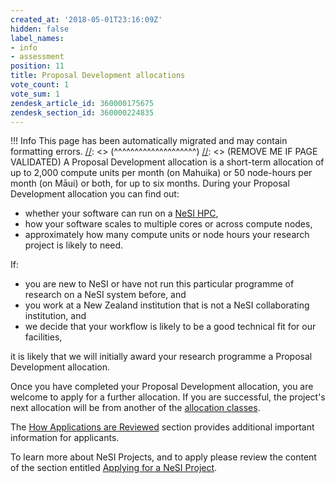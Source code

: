 ```yaml
---
created_at: '2018-05-01T23:16:09Z'
hidden: false
label_names:
- info
- assessment
position: 11
title: Proposal Development allocations
vote_count: 1
vote_sum: 1
zendesk_article_id: 360000175675
zendesk_section_id: 360000224835
---
```



[//]: <> (REMOVE ME IF PAGE VALIDATED)
[//]: <> (vvvvvvvvvvvvvvvvvvvv)
 !!! Info
     This page has been automatically migrated and may contain formatting errors.
[//]: <> (^^^^^^^^^^^^^^^^^^^^)
[//]: <> (REMOVE ME IF PAGE VALIDATED)
A Proposal Development allocation is a short-term allocation of up to
2,000 compute units per month (on Mahuika) or 50 node-hours per month
(on Māui) or both, for up to six months. During your Proposal
Development allocation you can find out:

-   whether your software can run on a [NeSI
    HPC](https://support.nesi.org.nz/hc/articles/360000175735),
-   how your software scales to multiple cores or across compute nodes,
-   approximately how many compute units or node hours your research
    project is likely to need.

If:

-   you are new to NeSI or have not run this particular programme of
    research on a NeSI system before, and
-   you work at a New Zealand institution that is not a NeSI
    collaborating institution, and
-   we decide that your workflow is likely to be a good technical fit
    for our facilities,

it is likely that we will initially award your research programme a
Proposal Development allocation.

Once you have completed your Proposal Development allocation, you are
welcome to apply for a further allocation. If you are successful, the
project's next allocation will be from another of the [allocation
classes](https://support.nesi.org.nz/hc/en-gb/articles/360000925176).

The [How Applications are
Reviewed](https://support.nesi.org.nz/hc/articles/360000202136) section
provides additional important information for applicants.

To learn more about NeSI Projects, and to apply please review the
content of the section entitled [Applying for a NeSI
Project](https://support.nesi.org.nz/hc/articles/360000174976).

 
